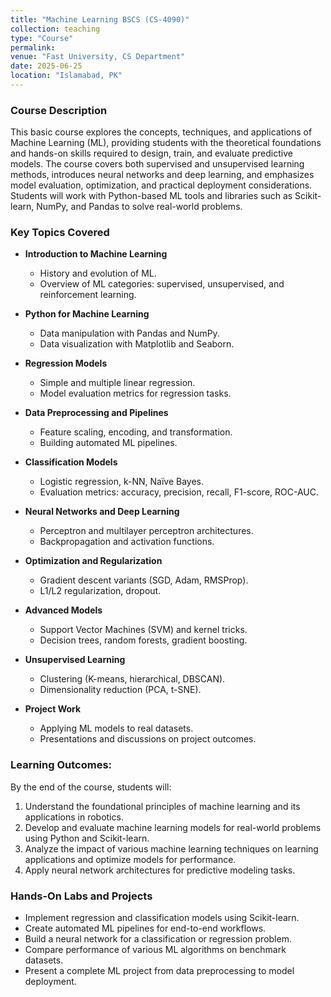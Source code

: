 ```yaml
---
title: "Machine Learning BSCS (CS-4090)"
collection: teaching
type: "Course"
permalink: 
venue: "Fast University, CS Department"
date: 2025-06-25
location: "Islamabad, PK"
---
```

### Course Description  
This basic course explores the concepts, techniques, and applications of Machine Learning (ML), providing students with the theoretical foundations and hands-on skills required to design, train, and evaluate predictive models. The course covers both supervised and unsupervised learning methods, introduces neural networks and deep learning, and emphasizes model evaluation, optimization, and practical deployment considerations. Students will work with Python-based ML tools and libraries such as Scikit-learn, NumPy, and Pandas to solve real-world problems.  

### Key Topics Covered
- **Introduction to Machine Learning**
  - History and evolution of ML.
  - Overview of ML categories: supervised, unsupervised, and reinforcement learning.

- **Python for Machine Learning**
  - Data manipulation with Pandas and NumPy.
  - Data visualization with Matplotlib and Seaborn.

- **Regression Models**
  - Simple and multiple linear regression.
  - Model evaluation metrics for regression tasks.

- **Data Preprocessing and Pipelines**
  - Feature scaling, encoding, and transformation.
  - Building automated ML pipelines.

- **Classification Models**
  - Logistic regression, k-NN, Naïve Bayes.
  - Evaluation metrics: accuracy, precision, recall, F1-score, ROC-AUC.

- **Neural Networks and Deep Learning**
  - Perceptron and multilayer perceptron architectures.
  - Backpropagation and activation functions.

- **Optimization and Regularization**
  - Gradient descent variants (SGD, Adam, RMSProp).
  - L1/L2 regularization, dropout.

- **Advanced Models**
  - Support Vector Machines (SVM) and kernel tricks.
  - Decision trees, random forests, gradient boosting.

- **Unsupervised Learning**
  - Clustering (K-means, hierarchical, DBSCAN).
  - Dimensionality reduction (PCA, t-SNE).

- **Project Work**
  - Applying ML models to real datasets.
  - Presentations and discussions on project outcomes.

### Learning Outcomes:  
By the end of the course, students will:  
1. Understand the foundational principles of machine learning and its applications in robotics.
2. Develop and evaluate machine learning models for real-world problems using Python and Scikit-learn.
3. Analyze the impact of various machine learning techniques on learning applications and optimize models for performance.
4. Apply neural network architectures for predictive modeling tasks.

### Hands-On Labs and Projects
- Implement regression and classification models using Scikit-learn.
- Create automated ML pipelines for end-to-end workflows.
- Build a neural network for a classification or regression problem.
- Compare performance of various ML algorithms on benchmark datasets.
- Present a complete ML project from data preprocessing to model deployment.
